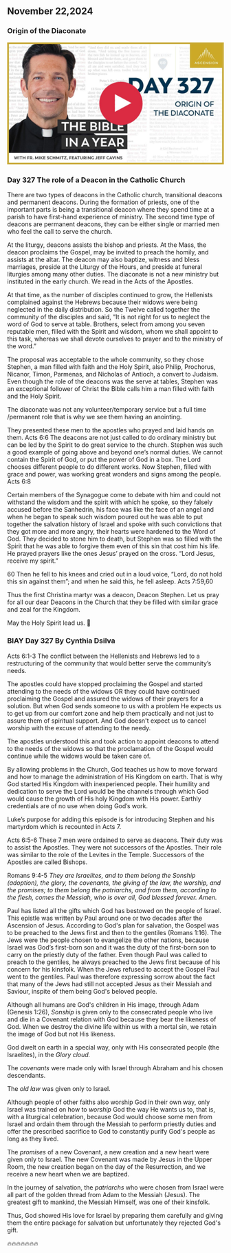 ## November 22,2024

### Origin of the Diaconate

[![Origin of the Diaconate](https://raw.githubusercontent.com/linusjf/BIAY/main/November/jpgs/Day327.jpg)](https://youtu.be/sf0Mmd5lXCc "Origin of the Diaconate")

### Day 327 The role of a Deacon in the Catholic Church

There are two types of deacons in the Catholic church, transitional deacons and permanent deacons. During the formation of priests, one of the important parts is being a transitional deacon where they spend time at a parish to have first-hand experience of ministry.
The second time type of deacons are permanent deacons, they can be either single or married men who feel the call to serve the church.

At the liturgy, deacons assists the bishop and priests. At the Mass, the deacon proclaims the Gospel, may be invited to preach the homily, and assists at the altar. The deacon may also baptize, witness and bless marriages, preside at the Liturgy of the Hours, and preside at funeral liturgies among many other duties.
The diaconate is not a new ministry but instituted in the early church. We read in the Acts of the Apostles.

At that time, as the number of disciples continued to grow, the Hellenists complained against the Hebrews because their widows were being neglected in the daily distribution.
So the Twelve called together the community of the disciples and said, “It is not right for us to neglect the word of God to serve at table.
Brothers, select from among you seven reputable men, filled with the Spirit and wisdom, whom we shall appoint to this task,
whereas we shall devote ourselves to prayer and to the ministry of the word.”

The proposal was acceptable to the whole community, so they chose Stephen, a man filled with faith and the Holy Spirit, also Philip, Prochorus, Nicanor, Timon, Parmenas, and Nicholas of Antioch, a convert to Judaism.
Even though the role of the deacons was the serve at tables, Stephen was an exceptional follower of Christ the Bible calls him a man filled with faith and the Holy Spirit.

The diaconate was not any volunteer/temporary service but a full time /permanent role that is why we see them having an anointing.

They presented these men to the apostles who prayed and laid hands on them. Acts 6:6
The deacons are not just called to do ordinary ministry but can be led by the Spirit to do great service to the church. Stephen was such a good example of going above and beyond one’s normal duties. We cannot contain the Spirit of God, or put the power of God in a box. The Lord chooses different people to do different works.
Now Stephen, filled with grace and power, was working great wonders and signs among the people. Acts 6:8

Certain members of the Synagogue come to debate with him and could not withstand the wisdom and the spirit with which he spoke, so they falsely accused before the Sanhedrin, his face was like the face of an angel and when he began to speak such wisdom poured out he was able to put together the salvation history of Israel and spoke with such convictions that they got more and more angry, their hearts were hardened to the Word of God. They decided to stone him to death, but Stephen was so filled with the Spirit that he was able to forgive them even of this sin that cost him his life. He prayed prayers like the ones Jesus’ prayed on the cross.
“Lord Jesus, receive my spirit.”

60 Then he fell to his knees and cried out in a loud voice, “Lord, do not hold this sin against them”; and when he said this, he fell asleep. Acts 7:59,60

Thus the first Christina martyr was a deacon, Deacon Stephen. Let us pray for all our dear Deacons in the Church that they be filled with similar grace and zeal for the Kingdom.

May the Holy Spirit lead us. 🙏

### BIAY Day 327 By Cynthia Dsilva

Acts 6:1-3
The conflict between the Hellenists and Hebrews led to a restructuring of the community that would better serve the community’s needs.

The apostles could have stopped proclaiming the Gospel and started attending to the needs of the widows OR they could have continued proclaiming the Gospel and assured the widows of their prayers for a solution.
But when God sends someone to us with a problem He expects us to get up from our comfort zone and help them practically and not just to assure them of spiritual support.  And God doesn't expect us to cancel worship with the excuse of attending to the needy.

The apostles understood this and took action to appoint deacons to attend to the needs of the widows so that the proclamation of the Gospel would continue while the widows would be taken care of.

By allowing problems in the Church, God teaches us how to move forward and how to manage the administration of His Kingdom on earth.  That is why God started His Kingdom with inexperienced people.  Their humility and dedication to serve the Lord would be the channels through which God would cause the growth of His holy Kingdom with His power.  Earthly credentials are of no use when doing God’s work.

Luke’s purpose for adding this episode is for introducing Stephen and his martyrdom which is recounted in Acts 7.

Acts 6:5-6
These 7 men were ordained to serve as deacons.  Their duty was to assist the Apostles.  They were not successors of the Apostles.
Their role was similar to the role of the Levites in the Temple.
Successors of the Apostles are called Bishops.

Romans 9:4-5
*They are Israelites, and to them belong the Sonship (adoption), the glory, the covenants, the giving of the law, the worship, and the promises; to them belong the patriarchs, and from them, according to the flesh, comes the Messiah, who is over all, God blessed forever. Amen.*

Paul has listed all the gifts which God has bestowed on the people of Israel.
This epistle was written by Paul around one or two decades after the Ascension of Jesus.  According to God's plan for salvation, the Gospel was to be preached to the Jews first and then to the gentiles (Romans 1:16).  The Jews were the people chosen to evangelize the other nations, because Israel was God’s first-born son and it was the duty of the first-born son to carry on the priestly duty of the father.  Even though Paul was called to preach to the gentiles, he always preached to the Jews first because of his concern for his kinsfolk. When the Jews refused to accept the Gospel Paul went to the gentiles.
Paul was therefore expressing sorrow about the fact that many of the Jews had still not accepted Jesus as their Messiah and Saviour, inspite of them being God's beloved people.

Although all humans are God's children in His image, through Adam (Genesis 1:26), *Sonship* is given only to the consecrated people who live and die in a Covenant relation with God because they bear the likeness of God.
When we destroy the divine life within us with a mortal sin, we retain the image of God but not His likeness.

God dwelt on earth in a special way, only with His consecrated people (the Israelites), in the *Glory cloud.*

The *covenants* were made only with Israel through Abraham and his chosen descendants.

The *old law* was given only to Israel.

Although people of other faiths also worship God in their own way, only Israel was trained on how to *worship* God the way He wants us to, that is, with a liturgical celebration, because God would choose some men from Israel and ordain them through the Messiah to perform priestly duties and offer the prescribed sacrifice to God to constantly purify God's people as long as they lived.

The *promises* of a new Covenant, a new creation and a new heart were given only to Israel. The new Covenant was made by Jesus in the Upper Room, the new creation began on the day of the Resurrection, and we receive a new heart when we are baptized.

In the journey of salvation, the *patriarchs* who were chosen from Israel were all part of the golden thread from Adam to the Messiah (Jesus). The greatest gift to mankind, the Messiah Himself, was one of their kinsfolk.

Thus, God showed His love for Israel by preparing them carefully and giving them the entire package for salvation but unfortunately they rejected God's gift.

🔥🔥🔥🔥🔥🔥🔥
